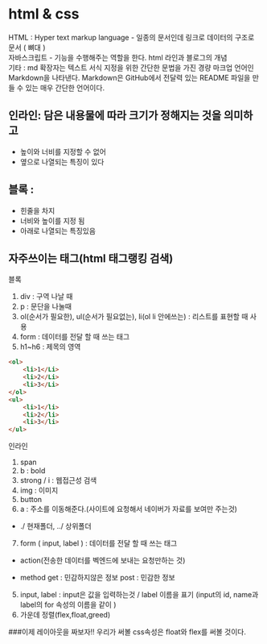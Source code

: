# html & css
HTML : Hyper text markup language - 일종의 문서인데 링크로 데이터의 구조로 문서 ( 뼈대 )<BR>
자바스크립트 - 기능을 수행해주는 역할을 한다. 
html 라인과 블로그의 개념<BR>
기타 : md 확장자는 텍스트 서식 지정을 위한 간단한 문법을 가진 경량 마크업 언어인 Markdown을 나타낸다. Markdown은 GitHub에서 전달력 있는 README 파일을 만들 수 있는 매우 간단한 언어이다.
## 인라인: 담은 내용물에 따라 크기가 정해지는 것을 의미하고
 - 높이와 너비를 지정할 수 없어
 - 옆으로 나열되는 특징이 있다
## 블록 : 
- 힌줄을 차지
- 너비와 높이를 지정 됨
- 아래로 나열되는 특징있음


## 자주쓰이는 태그(html 태그랭킹 검색)
블록
1. div : 구역 나날 때
2. p : 문단을 나눌때
3. ol(순서가 필요한), ul(순서가 필요없는), li(ol li 안에쓰는) : 리스트를 표현할 때 사용
4. form : 데이터를 전달 할 때 쓰는 태그
5. h1~h6 : 제목의 영역
```html
<ol>
    <li>1</Li>
    <li>2</Li>
    <li>3</Li>
</ol>
<ul>
    <li>1</li>
    <li>2</li>
    <li>3</li>
</ul>
```

인라인
1. span
2. b : bold
3. strong / i : 웹접근성 검색
4. img : 이미지
5. button 
6. a : 주소를 이동해준다.(사이트에 요청해서 네이버가 자료를 보여만 주는것)
- ./ 현재폴더, ../ 상위폴더
7. form ( input, label ) : 데이터를 전달 할 때 쓰는 태그 
- action(전송한 데이터를 벡엔드에 보내는 요청만하는 것)

- method
get : 민감하지않은 정보
post : 민감한 정보
5. input, label : input은 값을 입력하는것 / label 이름을 표기
(input의 id, name과 label의 for 속성의 이름을 같이 )
6. 가운데 정렬(flex,float,greed)

###이제 레이아웃을 짜보자!!
우리가 써볼 css속성은 float와 flex를 써볼 것이다.


